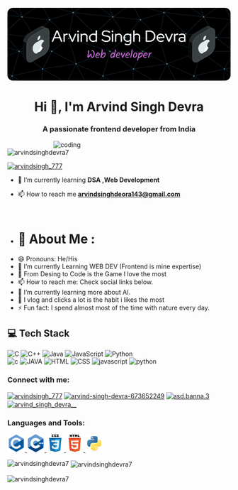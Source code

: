![logo](https://github.com/arvindsinghdevra7/arvindsinghdevra7/blob/main/github-header-image.png)
<h1 align="center">Hi 👋, I'm Arvind Singh Devra</h1>
<h3 align="center">A passionate frontend developer from India</h3>

<img align="right" width="400px" src="https://miro.medium.com/max/1360/0*7Q3yvSIv_t0ioJ-Z.gif" alt="coding">

<p align="left"> <img src="https://komarev.com/ghpvc/?username=arvindsinghdevra7&label=Profile%20views&color=0e75b6&style=flat" alt="arvindsinghdevra7" /> </p>

<p align="left"> <a href="https://twitter.com/arvindsingh_777" target="blank"><img src="https://img.shields.io/twitter/follow/arvindsingh_777?logo=twitter&style=for-the-badge" alt="arvindsingh_777" /></a> </p>

- 🌱 I’m currently learning **DSA ,Web Development**

- 📫 How to reach me **arvindsinghdeora143@gmail.com**
 <br>

- # 💫 About Me :
- 😄 Pronouns: He/His
- 🔭 I’m currently Learning WEB DEV (Frontend is mine expertise)
- 💖 From Desing to Code is the Game I love the most
- 📫 How to reach me: Check social links below.
- 🌱 I’m currently learning more about AI.
- 🤳 I vlog and clicks a lot is the habit i likes the most
- ⚡ Fun fact: I spend almost most of the time with nature every day.


## 💻 Tech Stack
![C](https://img.shields.io/badge/c-%2300f.svg?style=for-the-badge&logo=&logoColor=white) ![C++](https://img.shields.io/badge/c++-%23239120.svg?style=for-the-badge&logo=c++&logoColor=white) ![Java](https://img.shields.io/badge/java-%23ED8B00.svg?style=for-the-badge&logo=java&logoColor=white) ![JavaScript](https://img.shields.io/badge/javascript-%23323330.svg?style=for-the-badge&logo=javascript&logoColor=%23F7DF1E) ![Python](https://img.shields.io/badge/python-3670A0?style=for-the-badge&logo=python&logoColor=ffdd54) 
<br>
![c](https://user-images.githubusercontent.com/69046800/203519042-efaacc88-7cd5-4c77-8d7f-d876d50ce6fa.png)
![JAVA](https://user-images.githubusercontent.com/69046800/203524696-24de23d1-c3ba-44e0-9e77-09efc6198e2d.png)
![HTML](https://user-images.githubusercontent.com/69046800/203523158-4d11e4fa-3f35-4d51-af22-d4ca0c7581eb.png)
![CSS](https://user-images.githubusercontent.com/69046800/203523185-9dd9c124-7da7-4498-b693-aa462bba7b36.png)
![javascript](https://user-images.githubusercontent.com/69046800/203524298-1d81624c-84f2-49f6-b6b3-b8d6d29268df.png)
![python](https://user-images.githubusercontent.com/69046800/203527036-1e0b266e-d1fb-4969-9ec7-1b9187d1d158.png)



<h3 align="left">Connect with me:</h3>
<p align="left">
<a href="https://twitter.com/arvindsingh_777" target="blank"><img align="center" src="https://raw.githubusercontent.com/rahuldkjain/github-profile-readme-generator/master/src/images/icons/Social/twitter.svg" alt="arvindsingh_777" height="30" width="40" /></a>
<a href="https://linkedin.com/in/arvind-singh-devra-673652249" target="blank"><img align="center" src="https://raw.githubusercontent.com/rahuldkjain/github-profile-readme-generator/master/src/images/icons/Social/linked-in-alt.svg" alt="arvind-singh-devra-673652249" height="30" width="40" /></a>
<a href="https://fb.com/asd.banna.3" target="blank"><img align="center" src="https://raw.githubusercontent.com/rahuldkjain/github-profile-readme-generator/master/src/images/icons/Social/facebook.svg" alt="asd.banna.3" height="30" width="40" /></a>
<a href="https://instagram.com/arvind_singh_devra__" target="blank"><img align="center" src="https://raw.githubusercontent.com/rahuldkjain/github-profile-readme-generator/master/src/images/icons/Social/instagram.svg" alt="arvind_singh_devra__" height="30" width="40" /></a>
</p>

<h3 align="left">Languages and Tools:</h3>
<p align="left"> <a href="https://www.cprogramming.com/" target="_blank" rel="noreferrer"> <img src="https://raw.githubusercontent.com/devicons/devicon/master/icons/c/c-original.svg" alt="c" width="40" height="40"/> </a> <a href="https://www.w3schools.com/cpp/" target="_blank" rel="noreferrer"> <img src="https://raw.githubusercontent.com/devicons/devicon/master/icons/cplusplus/cplusplus-original.svg" alt="cplusplus" width="40" height="40"/> </a> <a href="https://www.w3schools.com/css/" target="_blank" rel="noreferrer"> <img src="https://raw.githubusercontent.com/devicons/devicon/master/icons/css3/css3-original-wordmark.svg" alt="css3" width="40" height="40"/> </a> <a href="https://www.w3.org/html/" target="_blank" rel="noreferrer"> <img src="https://raw.githubusercontent.com/devicons/devicon/master/icons/html5/html5-original-wordmark.svg" alt="html5" width="40" height="40"/> </a> <a href="https://www.python.org" target="_blank" rel="noreferrer"> <img src="https://raw.githubusercontent.com/devicons/devicon/master/icons/python/python-original.svg" alt="python" width="40" height="40"/> </a> </p>

<p><img align="left" src="https://github-readme-stats.vercel.app/api/top-langs?username=arvindsinghdevra7&show_icons=true&locale=en&layout=compact" alt="arvindsinghdevra7" /></p>

<p>&nbsp;<img align="center" src="https://github-readme-stats.vercel.app/api?username=arvindsinghdevra7&show_icons=true&locale=en" alt="arvindsinghdevra7" /></p>

<p><img align="center" src="https://github-readme-streak-stats.herokuapp.com/?user=arvindsinghdevra7&" alt="arvindsinghdevra7" /></p>



